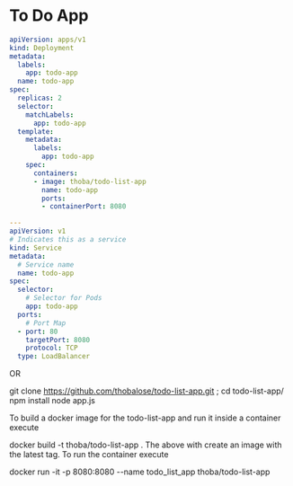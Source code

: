 # To Do App


```yaml
apiVersion: apps/v1
kind: Deployment
metadata:
  labels:
    app: todo-app
  name: todo-app
spec:
  replicas: 2
  selector:
    matchLabels:
      app: todo-app
  template:
    metadata:
      labels:
        app: todo-app
    spec:
      containers:
      - image: thoba/todo-list-app
        name: todo-app
        ports:
        - containerPort: 8080

---
apiVersion: v1
# Indicates this as a service
kind: Service
metadata:
  # Service name
  name: todo-app
spec:
  selector:
    # Selector for Pods
    app: todo-app
  ports:
    # Port Map
  - port: 80
    targetPort: 8080
    protocol: TCP
  type: LoadBalancer
  ```

OR

  
git clone https://github.com/thobalose/todo-list-app.git ; cd todo-list-app/
npm install
node app.js

To build a docker image for the todo-list-app and run it inside a container execute

docker build -t thoba/todo-list-app .
The above with create an image with the latest tag. To run the container execute

docker run -it -p 8080:8080 --name todo_list_app thoba/todo-list-app